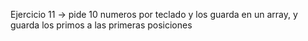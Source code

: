 Ejercicio 11 -> pide 10 numeros por teclado y los guarda en un array, y guarda los primos a las primeras posiciones